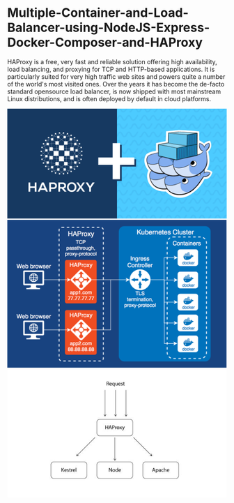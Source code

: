 # Multiple-Container-and-Load-Balancer-using-NodeJS-Express-Docker-Composer-and-HAProxy

HAProxy is a free, very fast and reliable solution offering high availability, load balancing, and proxying for TCP and HTTP-based applications. It is particularly suited for very high traffic web sites and powers quite a number of the world's most visited ones. Over the years it has become the de-facto standard opensource load balancer, is now shipped with most mainstream Linux distributions, and is often deployed by default in cloud platforms. 

<img src="https://raw.githubusercontent.com/soumyadip007/Multiple-Container-and-Load-Balancer-using-NodeJS-Express-Docker-Composer-and-HAProxy/master/flow1.png" >

<img src="https://raw.githubusercontent.com/soumyadip007/Multiple-Container-and-Load-Balancer-using-NodeJS-Express-Docker-Composer-and-HAProxy/master/flow2.png" >

<img src="https://raw.githubusercontent.com/soumyadip007/Multiple-Container-and-Load-Balancer-using-NodeJS-Express-Docker-Composer-and-HAProxy/master/flow3.jpg" >
